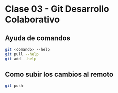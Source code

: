 # Clase 03 - Git Desarrollo Colaborativo

## Ayuda de comandos

```sh
git <comando> --help
git pull --help
git add --help
```

## Como subir los cambios al remoto

```sh
git push
``` 

